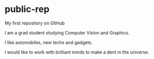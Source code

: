 # public-rep
My first repository on GitHub

I am a grad student studying Computer Vision and Graphics.

I like automobiles, new techs and gadgets.

I would like to work with brilliant minds to make a dent in the universe.
